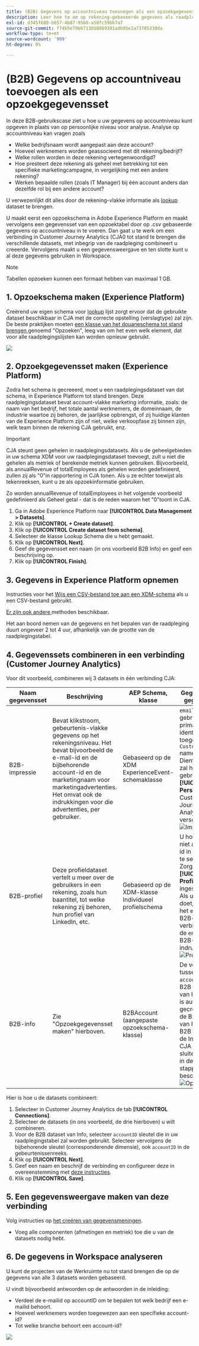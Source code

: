 ```yaml
---
title: (B2B) Gegevens op accountniveau toevoegen als een opzoekgegevensset
description: Leer hoe te om op rekening-gebaseerde gegevens als raadplegingsdataset aan CJA toe te voegen
exl-id: d345f680-b657-4b87-9560-a50fc59bb7a7
source-git-commit: f74b5e79b6713050869301adb95e2a73705330da
workflow-type: tm+mt
source-wordcount: '909'
ht-degree: 0%

---
```


# (B2B) Gegevens op accountniveau toevoegen als een opzoekgegevensset

In deze B2B-gebruikscase ziet u hoe u uw gegevens op accountniveau kunt opgeven in plaats van op persoonlijke niveau voor analyse. Analyse op accountniveau kan vragen zoals

* Welke bedrijfsnaam wordt aangepast aan deze account?
* Hoeveel werknemers worden geassocieerd met dit rekening/bedrijf?
* Welke rollen worden in deze rekening vertegenwoordigd?
* Hoe presteert deze rekening als geheel met betrekking tot een specifieke marketingcampagne, in vergelijking met een andere rekening?
* Werken bepaalde rollen (zoals IT Manager) bij één account anders dan dezelfde rol bij een andere account?

U verwezenlijkt dit alles door de rekening-vlakke informatie als [lookup](/help/getting-started/cja-glossary.md) dataset te brengen.

U maakt eerst een opzoekschema in Adobe Experience Platform en maakt vervolgens een gegevensset van een opzoektabel door op .csv gebaseerde gegevens op accountniveau in te voeren. Dan gaat u te werk om een verbinding in Customer Journey Analytics (CJA0 tot stand te brengen die verschillende datasets, met inbegrip van de raadpleging combineert u creeerde. Vervolgens maakt u een gegevensweergave en ten slotte kunt u al deze gegevens gebruiken in Workspace.

>[!NOTE]
>
>Tabellen opzoeken kunnen een formaat hebben van maximaal 1 GB.

## 1. Opzoekschema maken (Experience Platform)

Creërend uw eigen schema voor [lookup](/help/getting-started/cja-glossary.md) lijst zorgt ervoor dat de gebruikte dataset beschikbaar in CJA met de correcte opstelling (verslagtype) zal zijn. De beste praktijken moeten [een klasse van het douaneschema tot stand brengen ](https://experienceleague.adobe.com/docs/experience-platform/xdm/tutorials/create-schema-ui.html#create-new-class) genoemd &quot;Opzoeken&quot;, leeg van om het even welk element, dat voor alle raadplegingslijsten kan worden opnieuw gebruikt.

![](assets/create-new-class.png)

## 2. Opzoekgegevensset maken (Experience Platform)

Zodra het schema is gecreeerd, moet u een raadplegingsdataset van dat schema, in Experience Platform tot stand brengen. Deze raadplegingsdataset bevat account-vlakke marketing informatie, zoals: de naam van het bedrijf, het totale aantal werknemers, de domeinnaam, de industrie waartoe zij behoren, de jaarlijkse opbrengst, of zij huidige klanten van de Experience Platform zijn of niet, welke verkoopfase zij binnen zijn, welk team binnen de rekening CJA gebruikt, enz.

>[!IMPORTANT]
>
>CJA steunt geen gehelen in raadplegingsdatasets. Als u de geheelgebieden in uw schema XDM voor uw raadplegingsdataset toevoegt, zult u niet die gehelen als metriek of berekende metriek kunnen gebruiken. Bijvoorbeeld, als annualRevenue of totalEmployees als gehelen worden gedefinieerd, zullen zij als &quot;0&quot;in rapportering in CJA tonen. Als u ze echter toewijst als tekenreeksen, kunt u ze als opzoekinformatie gebruiken.

Zo worden annualRevenue of totalEmployees in het volgende voorbeeld gedefinieerd als Geheel getal - dat is de reden waarom het &quot;0&quot;toont in CJA.

1. Ga in Adobe Experience Platform naar **[!UICONTROL Data Management > Datasets]**.
1. Klik op **[!UICONTROL + Create dataset]**.
1. Klik op **[!UICONTROL Create dataset from schema]**.
1. Selecteer de klasse Lookup Schema die u hebt gemaakt.
1. Klik op **[!UICONTROL Next]**.
1. Geef de gegevensset een naam (in ons voorbeeld B2B Info) en geef een beschrijving op.
1. Klik op **[!UICONTROL Finish]**.

## 3. Gegevens in Experience Platform opnemen

Instructies voor het [Wijs een CSV-bestand toe aan een XDM-schema](https://experienceleague.adobe.com/docs/experience-platform/ingestion/tutorials/map-a-csv-file.html) als u een CSV-bestand gebruikt.

[Er zijn ook andere ](https://experienceleague.adobe.com/docs/experience-platform/ingestion/home.html) methoden beschikbaar.

Het aan boord nemen van de gegevens en het bepalen van de raadpleging duurt ongeveer 2 tot 4 uur, afhankelijk van de grootte van de raadplegingstabel.

## 4. Gegevenssets combineren in een verbinding (Customer Journey Analytics)

Voor dit voorbeeld, combineren wij 3 datasets in één verbinding CJA:

| Naam gegevensset | Beschrijving | AEP Schema, klasse | Gegevens over gegevensset |
| --- | --- | --- | --- |
| B2B-impressie | Bevat klikstroom, gebeurtenis-vlakke gegevens op het rekeningsniveau. Het bevat bijvoorbeeld de e-mail-id en de bijbehorende account-id en de marketingnaam voor marketingadvertenties. Het omvat ook de indrukkingen voor die advertenties, per gebruiker. | Gebaseerd op de XDM ExperienceEvent-schemaklasse | `emailID` wordt gebruikt als primaire identiteit en toegewezen een `Customer ID` namespace. Dientengevolge, zal het als gebrek **[!UICONTROL Person ID]** in Customer Journey Analytics verschijnen. ![Impressies](assets/impressions-mixins.png) |
| B2B-profiel | Deze profieldataset vertelt u meer over de gebruikers in een rekening, zoals hun baantitel, tot welke rekening zij behoren, hun profiel van LinkedIn, etc. | Gebaseerd op de XDM-klasse Individueel profielschema | U hoeft `emailID` niet als primaire id in dit schema te selecteren. Zorg ervoor dat **[!UICONTROL Profile]** wordt ingeschakeld; Als u dat niet doet, kan CJA het `emailID` in B2B-profiel niet verbinden met de `emailID` in B2B-indrukgegevens. ![Profiel](assets/profile-mixins.png) |
| B2B-info | Zie &quot;Opzoekgegevensset maken&quot; hierboven. | B2BAccount (aangepaste opzoekschema-klasse) | De verhouding tussen `accountID` en B2B de dataset van Inpressies is automatisch gecreeerd door de B2B dataset van Info met de B2B dataset van de Indrukking in CJA aan te sluiten, zoals die in de hieronder stappen wordt beschreven. ![Opzoeken](assets/lookup-mixins.png) |

Hier is hoe u de datasets combineert:

1. Selecteer in Customer Journey Analytics de tab **[!UICONTROL Connections]**.
1. Selecteer de datasets (in ons voorbeeld, de drie hierboven) u wilt combineren.
1. Voor de B2B dataset van Info, selecteer `accountID` sleutel die in uw raadplegingstabel zal worden gebruikt. Selecteer vervolgens de bijbehorende sleutel (corresponderende dimensie), ook `accountID` in de gebeurtenissenreeks.
1. Klik op **[!UICONTROL Next]**.
1. Geef een naam en beschrijf de verbinding en configureer deze in overeenstemming met [deze instructies](/help/connections/create-connection.md).
1. Klik op **[!UICONTROL Save]**.

## 5. Een gegevensweergave maken van deze verbinding

Volg instructies op [het creëren van gegevensmeningen](/help/data-views/create-dataview.md).

* Voeg alle componenten (afmetingen en metriek) toe die u van de datasets nodig hebt.

## 6. De gegevens in Workspace analyseren

U kunt de projecten van de Werkruimte nu tot stand brengen die op de gegevens van alle 3 datasets worden gebaseerd.

U vindt bijvoorbeeld antwoorden op de antwoorden in de inleiding:

* Verdeel de e-mailid op accountID om te bepalen tot welk bedrijf een e-mailid behoort.
* Hoeveel werknemers worden toegewezen aan een specifieke account-id?
* Tot welke branche behoort een account-id?

![](assets/project-lookup.png)
